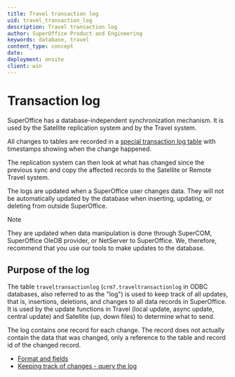 ```yaml
---
title: Travel transaction log
uid: travel_transaction_log
description: Travel transaction log
author: SuperOffice Product and Engineering
keywords: database, travel
content_type: concept
date:
deployment: onsite
client: win
---
```


# Transaction log

SuperOffice has a database-independent synchronization mechanism. It is used by the Satellite replication system and by the Travel system.

All changes to tables are recorded in a [special transaction log table][1] with timestamps showing when the change happened.

The replication system can then look at what has changed since the previous sync and copy the affected records to the Satellite or Remote Travel system.

The logs are updated when a SuperOffice user changes data. They will not be automatically updated by the database when inserting, updating, or deleting from outside SuperOffice.

> [!NOTE]
> They are updated when data manipulation is done through SuperCOM, SuperOffice OleDB provider, or NetServer to SuperOffice. We, therefore, recommend that you use our tools to make updates to the database.

## Purpose of the log

The table `traveltransactionlog` (`crm7.traveltransactionlog` in ODBC databases, also referred to as the "log") is used to keep track of all updates, that is, insertions, deletions, and changes to all data records in SuperOffice.  It is used by the update functions in Travel (local update, async update, central update) and Satellite (up, down files) to determine what to send.

The log contains one record for each change. The record does not actually contain the data that was changed, only a reference to the table and record id of the changed record.

* [Format and fields][2]
* [Keeping track of changes - query the log][3]

<!-- Referenced links -->
[1]: ../tables/traveltransactionlog.md
[2]: format.md
[3]: query-log.md

